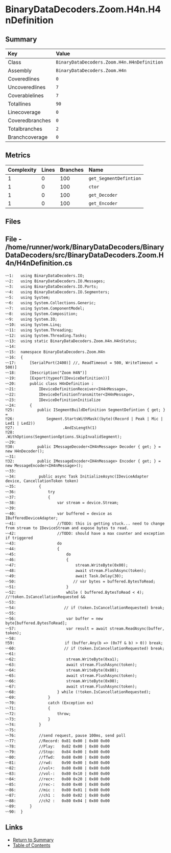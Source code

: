 ﻿# BinaryDataDecoders.Zoom.H4n.H4nDefinition

## Summary

| Key             | Value                                       |
| :-------------- | :------------------------------------------ |
| Class           | `BinaryDataDecoders.Zoom.H4n.H4nDefinition` |
| Assembly        | `BinaryDataDecoders.Zoom.H4n`               |
| Coveredlines    | `0`                                         |
| Uncoveredlines  | `7`                                         |
| Coverablelines  | `7`                                         |
| Totallines      | `90`                                        |
| Linecoverage    | `0`                                         |
| Coveredbranches | `0`                                         |
| Totalbranches   | `2`                                         |
| Branchcoverage  | `0`                                         |

## Metrics

| Complexity | Lines | Branches | Name                   |
| :--------- | :---- | :------- | :--------------------- |
| 1          | 0     | 100      | `get_SegmentDefintion` |
| 1          | 0     | 100      | `ctor`                 |
| 1          | 0     | 100      | `get_Decoder`          |
| 1          | 0     | 100      | `get_Encoder`          |

## Files

## File - /home/runner/work/BinaryDataDecoders/BinaryDataDecoders/src/BinaryDataDecoders.Zoom.H4n/H4nDefinition.cs

```CSharp
〰1:   using BinaryDataDecoders.IO;
〰2:   using BinaryDataDecoders.IO.Messages;
〰3:   using BinaryDataDecoders.IO.Ports;
〰4:   using BinaryDataDecoders.IO.Segmenters;
〰5:   using System;
〰6:   using System.Collections.Generic;
〰7:   using System.ComponentModel;
〰8:   using System.Composition;
〰9:   using System.IO;
〰10:  using System.Linq;
〰11:  using System.Threading;
〰12:  using System.Threading.Tasks;
〰13:  using static BinaryDataDecoders.Zoom.H4n.H4nStatus;
〰14:  
〰15:  namespace BinaryDataDecoders.Zoom.H4n
〰16:  {
〰17:      [SerialPort(2400)] //, ReadTimeout = 500, WriteTimeout = 500)]
〰18:      [Description("Zoom H4N")]
〰19:      [Export(typeof(IDeviceDefinition))]
〰20:      public class H4nDefinition :
〰21:          IDeviceDefinitionReceiver<IH4nMessage>,
〰22:          IDeviceDefinitionTransmitter<IH4nMessage>,
〰23:          IDeviceDefinitionInitialize
〰24:      {
‼25:          public ISegmentBuildDefinition SegmentDefintion { get; } =
‼26:              Segment.StartsWithMask((byte)(Record | Peak | Mic | Led1 | Led2))
‼27:                     .AndIsLength(1)
‼28:                     .WithOptions(SegmentionOptions.SkipInvalidSegment);
〰29:  
‼30:          public IMessageDecoder<IH4nMessage> Decoder { get; } = new H4nDecoder();
〰31:  
‼32:          public IMessageEncoder<IH4nMessage> Encoder { get; } = new MessageEncoder<IH4nMessage>();
〰33:  
〰34:          public async Task InitializeAsync(IDeviceAdapter device, CancellationToken token)
〰35:          {
〰36:              try
〰37:              {
〰38:                  var stream = device.Stream;
〰39:  
〰40:                  var buffered = device as IBufferedDeviceAdapter;
〰41:                  //TODO: this is getting stuck... need to change from stream to IDeviceStream and expose bytes to read.
〰42:                  //TODO: should have a max counter and exception if triggered
〰43:                  do
〰44:                  {
〰45:                      do
〰46:                      {
〰47:                          stream.WriteByte(0x00);
〰48:                          await stream.FlushAsync(token);
〰49:                          await Task.Delay(30);
〰50:                         // var bytes = buffered.BytesToRead;
〰51:                      }
〰52:                      while ( buffered.BytesToRead < 4); //!token.IsCancellationRequested &&
〰53:  
〰54:                     // if (token.IsCancellationRequested) break;
〰55:  
〰56:                      var buffer = new byte[buffered.BytesToRead];
〰57:                      var result = await stream.ReadAsync(buffer, token);
〰58:  
‼59:                      if (buffer.Any(b => (0x7f & b) > 0)) break;
〰60:                     // if (token.IsCancellationRequested) break;
〰61:  
〰62:                      stream.WriteByte(0xa1);
〰63:                      await stream.FlushAsync(token);
〰64:                      stream.WriteByte(0x80);
〰65:                      await stream.FlushAsync(token);
〰66:                      stream.WriteByte(0x00);
〰67:                      await stream.FlushAsync(token);
〰68:                  } while (!token.IsCancellationRequested);
〰69:              }
〰70:              catch (Exception ex)
〰71:              {
〰72:                  throw;
〰73:              }
〰74:          }
〰75:  
〰76:          //send request, pause 100ms, send poll
〰77:          //Record: 0x81 0x00 | 0x80 0x00
〰78:          //Play:   0x82 0x00 | 0x80 0x00
〰79:          //Stop:   0x84 0x00 | 0x80 0x00
〰80:          //ffwd:   0x88 0x00 | 0x80 0x00
〰81:          //rwd:    0x90 0x00 | 0x80 0x00
〰82:          //vol+:   0x80 0x08 | 0x80 0x00
〰83:          //vol-:   0x80 0x10 | 0x80 0x00
〰84:          //rec+:   0x80 0x20 | 0x80 0x00
〰85:          //rec-:   0x80 0x40 | 0x80 0x00
〰86:          //mic :   0x80 0x01 | 0x80 0x00
〰87:          //ch1 :   0x80 0x02 | 0x80 0x00
〰88:          //ch2 :   0x80 0x04 | 0x80 0x00
〰89:      }
〰90:  }
```

## Links

* [Return to Summary](Summary.md)
* [Table of Contents](../TOC.md)

